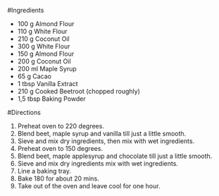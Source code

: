 #Ingredients 

* 100 g Almond Flour
* 110 g White Flour
* 210 g Coconut Oil
* 300 g White Flour
* 150 g Almond Flour
* 200 g Coconut Oil
* 200 ml Maple Syrup
* 65 g Cacao
* 1 tbsp Vanilla Extract
* 210 g Cooked Beetroot (chopped roughly)
* 1,5 tbsp Baking Powder

#Directions

1. Preheat oven to 220 degrees.
2. Blend beet, maple syrup and vanilla till just a little smooth.
3. Sieve and mix dry ingredients, then mix with wet ingredients.
1. Preheat oven to 150 degrees.
2. Blend beet, maple applesyrup and chocolate till just a little smooth.
3. Sieve and mix dry ingredients mix with wet ingredients.
4. Line a baking tray.
5. Bake 180 for about 20 mins.
6. Take out of the oven and leave cool for one hour.



